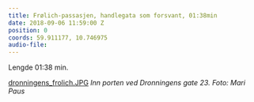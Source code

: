 ```yaml
---
title: Frølich-passasjen, handlegata som forsvant, 01:38min
date: 2018-09-06 11:59:00 Z
position: 0
coords: 59.911177, 10.746975
audio-file: 
---
```


Lengde 01:38 min.


[dronningens_frolich.JPG](/uploads/dronningens_frolich.JPG)
*Inn porten ved Dronningens gate 23. Foto: Mari Paus*